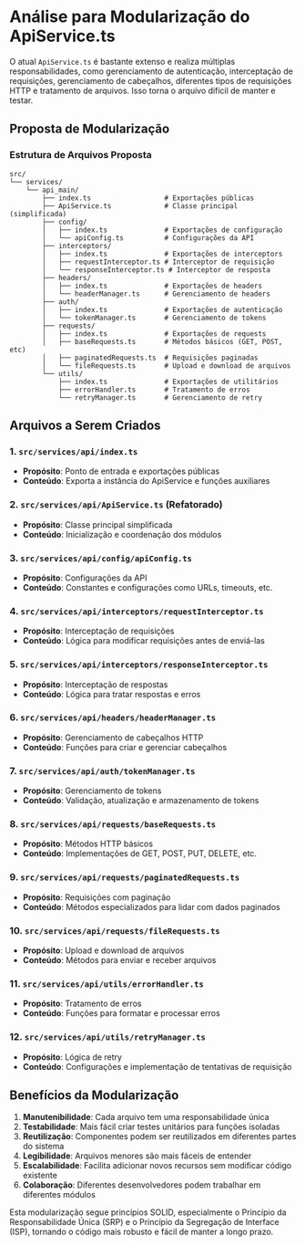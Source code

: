 # Análise para Modularização do ApiService.ts

O atual `ApiService.ts` é bastante extenso e realiza múltiplas responsabilidades, como gerenciamento de autenticação, interceptação de requisições, gerenciamento de cabeçalhos, diferentes tipos de requisições HTTP e tratamento de arquivos. Isso torna o arquivo difícil de manter e testar.

## Proposta de Modularização

### Estrutura de Arquivos Proposta

```
src/
└── services/
    └── api_main/
        ├── index.ts                  # Exportações públicas
        ├── ApiService.ts             # Classe principal (simplificada)
        ├── config/
        │   ├── index.ts              # Exportações de configuração
        │   └── apiConfig.ts          # Configurações da API
        ├── interceptors/
        │   ├── index.ts              # Exportações de interceptors
        │   ├── requestInterceptor.ts # Interceptor de requisição
        │   └── responseInterceptor.ts # Interceptor de resposta
        ├── headers/
        │   ├── index.ts              # Exportações de headers
        │   └── headerManager.ts      # Gerenciamento de headers
        ├── auth/
        │   ├── index.ts              # Exportações de autenticação
        │   └── tokenManager.ts       # Gerenciamento de tokens
        ├── requests/
        │   ├── index.ts              # Exportações de requests
        │   ├── baseRequests.ts       # Métodos básicos (GET, POST, etc)
        │   ├── paginatedRequests.ts  # Requisições paginadas
        │   └── fileRequests.ts       # Upload e download de arquivos
        └── utils/
            ├── index.ts              # Exportações de utilitários
            ├── errorHandler.ts       # Tratamento de erros
            └── retryManager.ts       # Gerenciamento de retry
```

## Arquivos a Serem Criados

### 1. `src/services/api/index.ts`

- **Propósito**: Ponto de entrada e exportações públicas
- **Conteúdo**: Exporta a instância do ApiService e funções auxiliares

### 2. `src/services/api/ApiService.ts` (Refatorado)

- **Propósito**: Classe principal simplificada
- **Conteúdo**: Inicialização e coordenação dos módulos

### 3. `src/services/api/config/apiConfig.ts`

- **Propósito**: Configurações da API
- **Conteúdo**: Constantes e configurações como URLs, timeouts, etc.

### 4. `src/services/api/interceptors/requestInterceptor.ts`

- **Propósito**: Interceptação de requisições
- **Conteúdo**: Lógica para modificar requisições antes de enviá-las

### 5. `src/services/api/interceptors/responseInterceptor.ts`

- **Propósito**: Interceptação de respostas
- **Conteúdo**: Lógica para tratar respostas e erros

### 6. `src/services/api/headers/headerManager.ts`

- **Propósito**: Gerenciamento de cabeçalhos HTTP
- **Conteúdo**: Funções para criar e gerenciar cabeçalhos

### 7. `src/services/api/auth/tokenManager.ts`

- **Propósito**: Gerenciamento de tokens
- **Conteúdo**: Validação, atualização e armazenamento de tokens

### 8. `src/services/api/requests/baseRequests.ts`

- **Propósito**: Métodos HTTP básicos
- **Conteúdo**: Implementações de GET, POST, PUT, DELETE, etc.

### 9. `src/services/api/requests/paginatedRequests.ts`

- **Propósito**: Requisições com paginação
- **Conteúdo**: Métodos especializados para lidar com dados paginados

### 10. `src/services/api/requests/fileRequests.ts`

- **Propósito**: Upload e download de arquivos
- **Conteúdo**: Métodos para enviar e receber arquivos

### 11. `src/services/api/utils/errorHandler.ts`

- **Propósito**: Tratamento de erros
- **Conteúdo**: Funções para formatar e processar erros

### 12. `src/services/api/utils/retryManager.ts`

- **Propósito**: Lógica de retry
- **Conteúdo**: Configurações e implementação de tentativas de requisição

## Benefícios da Modularização

1. **Manutenibilidade**: Cada arquivo tem uma responsabilidade única
2. **Testabilidade**: Mais fácil criar testes unitários para funções isoladas
3. **Reutilização**: Componentes podem ser reutilizados em diferentes partes do sistema
4. **Legibilidade**: Arquivos menores são mais fáceis de entender
5. **Escalabilidade**: Facilita adicionar novos recursos sem modificar código existente
6. **Colaboração**: Diferentes desenvolvedores podem trabalhar em diferentes módulos

Esta modularização segue princípios SOLID, especialmente o Princípio da Responsabilidade Única (SRP) e o Princípio da Segregação de Interface (ISP), tornando o código mais robusto e fácil de manter a longo prazo.